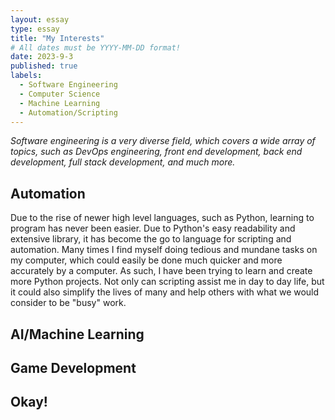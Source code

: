 ```yaml
---
layout: essay
type: essay
title: "My Interests"
# All dates must be YYYY-MM-DD format!
date: 2023-9-3
published: true
labels:
  - Software Engineering
  - Computer Science
  - Machine Learning
  - Automation/Scripting
---
```


*Software engineering is a very diverse field, which covers a wide array of topics, such as DevOps engineering, front end development, back end development, full stack development, and much more.*

## Automation

Due to the rise of newer high level languages, such as Python, learning to program has never been easier. Due to Python's easy readability and extensive library, it has become the go to language for scripting and automation. Many times I find myself doing tedious and mundane tasks on my computer, which could easily be done much quicker and more accurately by a computer. As such, I have been trying to learn and create more Python projects. Not only can scripting assist me in day to day life, but it could also simplify the lives of many and help others with what we would consider to be "busy" work.

## AI/Machine Learning



## Game Development



## Okay!


